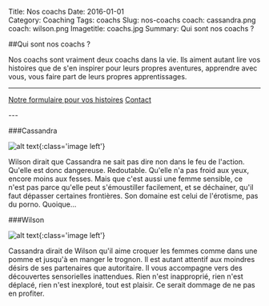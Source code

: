 Title: Nos coachs
Date: 2016-01-01  
Category: Coaching
Tags: coachs
Slug: nos-coachs
coach: cassandra.png
coach: wilson.png
Imagetitle: coachs.jpg
Summary: Qui sont nos coachs ? 

##Qui sont nos coachs ? 

Nos coachs sont vraiment deux coachs dans la vie. Ils aiment autant lire vos histoires que de s'en inspirer pour leurs propres aventures, apprendre avec vous, vous faire part de leurs propres apprentissages. 

---
<p><a href="https://docs.google.com/forms/d/e/1FAIpQLScJOiIlJJ_rIs6zgFWb-xC2k_42yL8hDYAMkDGdsFGW74IvAw/viewform
" class="button">Notre formulaire pour vos histoires</a>&nbsp;<a href="https://docs.google.com/forms/d/e/1FAIpQLSeaoWAOCYW8Nj_miOn6yWKTggwzXbsbkL5HeVkyQDhVWAPUiw/viewform" class="button">Contact</a></p>	
---

###Cassandra

![alt text](/theme/images/cassandra.png "Cassandra"){:class='image left'}

Wilson dirait que Cassandra ne sait pas dire non dans le feu de l'action. Qu'elle est donc dangereuse. Redoutable. Qu'elle n'a pas froid aux yeux, encore moins aux fesses. Mais que c'est aussi une femme sensible, ce n'est pas parce qu'elle peut s'émoustiller facilement, et se déchainer, qu'il faut dépasser certaines frontières. Son domaine est celui de l'érotisme, pas du porno. Quoique...   

###Wilson 

![alt text](/theme/images/wilson.png "Wilson"){:class='image left'}

Cassandra dirait de Wilson qu'il aime croquer les femmes comme dans une pomme et jusqu'à en manger le trognon. Il est autant attentif aux moindres désirs de ses partenaires que autoritaire. Il vous accompagne vers des découvertes sensorielles inattendues. Rien n'est inapproprié, rien n'est déplacé, rien n'est inexploré, tout est plaisir. Ce serait dommage de ne pas en profiter.
